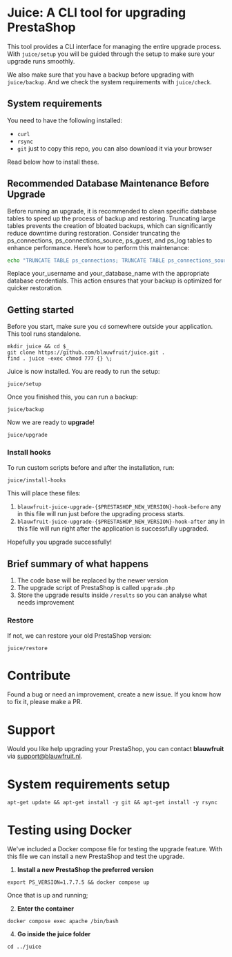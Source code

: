 # Juice: A CLI tool for upgrading PrestaShop

This tool provides a CLI interface for managing the entire upgrade process. With `juice/setup` you will be guided through the setup to make sure your upgrade runs smoothly.

We also make sure that you have a backup before upgrading with `juice/backup`. And we check the system requirements with `juice/check`.

## System requirements

You need to have the following installed:

- `curl`
- `rsync`
- `git` just to copy this repo, you can also download it via your browser

Read below how to install these.

## Recommended Database Maintenance Before Upgrade

Before running an upgrade, it is recommended to clean specific database tables to speed up the process of backup and restoring. Truncating large tables prevents the creation of bloated backups, which can significantly reduce downtime during restoration. Consider truncating the ps_connections, ps_connections_source, ps_guest, and ps_log tables to enhance performance. Here’s how to perform this maintenance:

```bash
echo "TRUNCATE TABLE ps_connections; TRUNCATE TABLE ps_connections_source; TRUNCATE TABLE ps_guest; TRUNCATE TABLE ps_log;" | mysql -u your_username -p your_database_name
```
Replace your_username and your_database_name with the appropriate database credentials. This action ensures that your backup is optimized for quicker restoration.

## Getting started

Before you start, make sure you `cd` somewhere outside your application. This tool runs standalone.

```
mkdir juice && cd $_
git clone https://github.com/blauwfruit/juice.git .
find . juice -exec chmod 777 {} \;
```

Juice is now installed. You are ready to run the setup:

```
juice/setup
```

Once you finished this, you can run a backup:

```
juice/backup
```

Now we are ready to **upgrade**!

```
juice/upgrade
```

### Install hooks

To run custom scripts before and after the installation, run:

```bash
juice/install-hooks
```

This will place these files:

1. `blauwfruit-juice-upgrade-{$PRESTASHOP_NEW_VERSION}-hook-before` any in this file will run just before the upgrading process starts.
2. `blauwfruit-juice-upgrade-{$PRESTASHOP_NEW_VERSION}-hook-after` any in this file will run right after the application is successfully upgraded.

Hopefully you upgrade successfully!

## Brief summary of what happens

1. The code base will be replaced by the newer version 
2. The upgrade script of PrestaShop is called `upgrade.php`
3. Store the upgrade results inside `/results` so you can analyse what needs improvement

### Restore

If not, we can restore your old PrestaShop version:

```
juice/restore
```

# Contribute

Found a bug or need an improvement, create a new issue. If you know how to fix it, please make a PR.

# Support

Would you like help upgrading your PrestaShop, you can contact **blauwfruit** via support@blauwfruit.nl.

# System requirements setup

```
apt-get update && apt-get install -y git && apt-get install -y rsync
```

# Testing using Docker

We've included a Docker compose file for testing the upgrade feature. With this file we can install a new PrestaShop and test the upgrade.


1. **Install a new PrestaShop the preferred version**

```
export PS_VERSION=1.7.7.5 && docker compose up
```

Once that is up and running;

2. **Enter the container**

```
docker compose exec apache /bin/bash
```

4. **Go inside the juice folder**

```
cd ../juice
```
